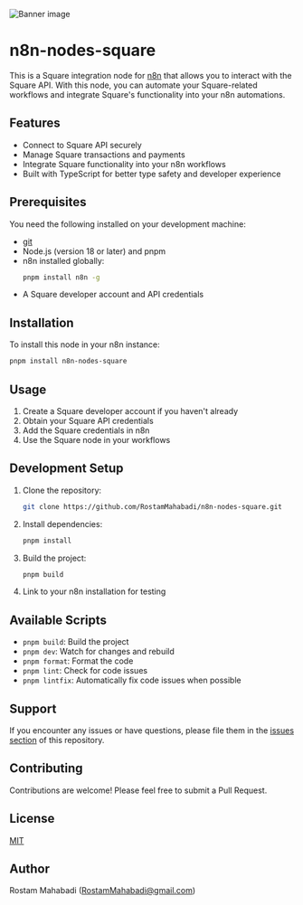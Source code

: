 ![Banner image](https://user-images.githubusercontent.com/10284570/173569848-c624317f-42b1-45a6-ab09-f0ea3c247648.png)

# n8n-nodes-square

This is a Square integration node for [n8n](n8n.io) that allows you to interact with the Square API. With this node, you can automate your Square-related workflows and integrate Square's functionality into your n8n automations.

## Features

- Connect to Square API securely
- Manage Square transactions and payments
- Integrate Square functionality into your n8n workflows
- Built with TypeScript for better type safety and developer experience

## Prerequisites

You need the following installed on your development machine:

* [git](https://git-scm.com/downloads)
* Node.js (version 18 or later) and pnpm
* n8n installed globally:
  ```bash
  pnpm install n8n -g
  ```
* A Square developer account and API credentials

## Installation

To install this node in your n8n instance:

```bash
pnpm install n8n-nodes-square
```

## Usage

1. Create a Square developer account if you haven't already
2. Obtain your Square API credentials
3. Add the Square credentials in n8n
4. Use the Square node in your workflows

## Development Setup

1. Clone the repository:
   ```bash
   git clone https://github.com/RostamMahabadi/n8n-nodes-square.git
   ```
2. Install dependencies:
   ```bash
   pnpm install
   ```
3. Build the project:
   ```bash
   pnpm build
   ```
4. Link to your n8n installation for testing

## Available Scripts

- `pnpm build`: Build the project
- `pnpm dev`: Watch for changes and rebuild
- `pnpm format`: Format the code
- `pnpm lint`: Check for code issues
- `pnpm lintfix`: Automatically fix code issues when possible

## Support

If you encounter any issues or have questions, please file them in the [issues section](https://github.com/RostamMahabadi/n8n-nodes-square/issues) of this repository.

## Contributing

Contributions are welcome! Please feel free to submit a Pull Request.

## License

[MIT](LICENSE.md)

## Author

Rostam Mahabadi (RostamMahabadi@gmail.com)
